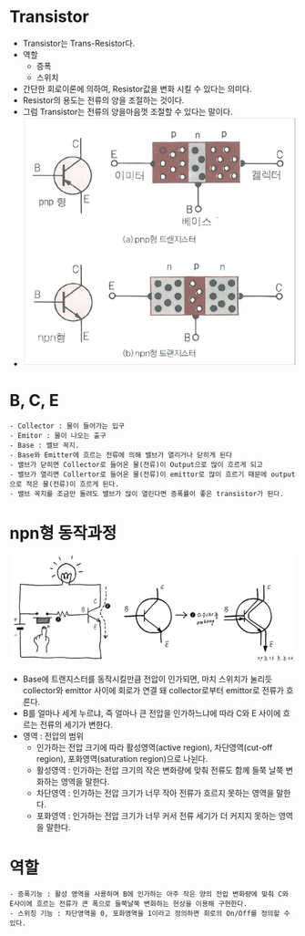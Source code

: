 # Transistor
- Transistor는 Trans-Resistor다. 
- 역할
    - 증폭
    - 스위치 
- 간단한 회로이론에 의하여, Resistor값을 변화 시킬 수 있다는 의미다. 
- Resistor의 용도는 전류의 양을 조절하는 것이다. 
- 그럼 Transistor는 전류의 양을마음껏 조절할 수 있다는 말이다.
- ![alt text](image.png)

# B, C, E
    - Collector : 물이 들어가는 입구
    - Emitor : 물이 나오는 출구
    - Base : 밸브 꼭지. 
    - Base와 Emitter에 흐르는 전류에 의해 밸브가 열리거나 닫히게 된다
    - 밸브가 닫히면 Collector로 들어온 물(전류)이 Output으로 많이 흐르게 되고
    - 밸브가 열리면 Collertor로 들어온 물(전류)이 emittor로 많이 흐르기 때문에 output으로 적은 물(전류)이 흐르게 된다. 
    - 밸브 꼭지를 조금만 돌려도 밸브가 많이 열린다면 증폭률이 좋은 transistor가 된다. 

# npn형 동작과정
![alt text](image-1.png)
- Base에 트랜지스터를 동작시킬만큼 전압이 인가되면, 마치 스위치가 눌리듯 collector와 emittor 사이에 회로가 연결 돼 collector로부터 emittor로 전류가 흐른다. 
- B를 얼마나 세게 누르냐, 즉 얼마나 큰 전압을 인가하느냐에 따라 C와 E 사이에 흐르는 전류의 세기가 변한다. 
- 영역 : 전압의 범위
    - 인가하는 전압 크기에 따라 활성영역(active region), 차단영역(cut-off region), 포화영역(saturation region)으로 나뉜다.
    - 활성영역 : 인가하는 전압 크기의 작은 변화량에 맞춰 전류도 함께 들쭉 날쭉 변화하는 영역을 말한다.
    - 차단영역 : 인가하는 전압 크기가 너무 작아 전류가 흐르지 못하는 영역을 말한다. 
    - 포화영역 : 인가하는 전압 크기가 너무 커서 전류 세기가 더 커지지 못하는 영역을 말한다. 
# 역할
    - 증폭기능 : 활성 영역을 사용하며 B에 인가하는 아주 작은 양의 전압 변화량에 맞춰 C와 E사이에 흐르는 전류가 큰 폭으로 들쭉날쭉 변화하는 현상을 이용해 구현한다. 
    - 스위칭 기능 : 차단영역을 0, 포화영역을 1이라고 정의하면 회로의 On/Off를 정의할 수 있다. 

 